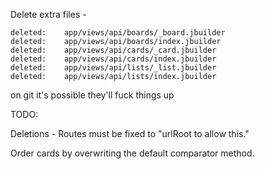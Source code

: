Delete  extra files - 

	deleted:    app/views/api/boards/_board.jbuilder
	deleted:    app/views/api/boards/index.jbuilder
	deleted:    app/views/api/cards/_card.jbuilder
	deleted:    app/views/api/cards/index.jbuilder
	deleted:    app/views/api/lists/_list.jbuilder
	deleted:    app/views/api/lists/index.jbuilder

on git it's possible they'll fuck things up


TODO:



Deletions - Routes must be fixed to "urlRoot to allow this."

Order cards by overwriting the default comparator method.


